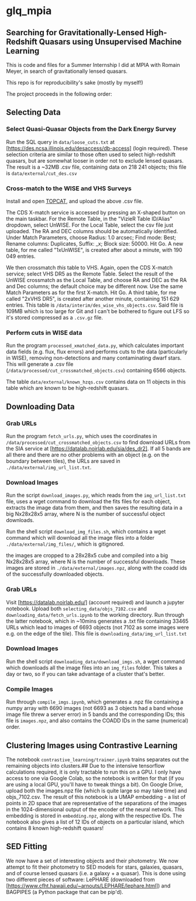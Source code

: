 # glq_mpia
## Searching for Gravitationally-Lensed High-Redshift Quasars using Unsupervised Machine Learning

This is code and files for a Summer Internship I did at MPIA with Romain Meyer, in search of gravitationally lensed quasars.

This repo is for reproducibility's sake (mostly by myself!)

The project proceeds in the following order:

## Selecting Data
### Select Quasi-Quasar Objects from the Dark Energy Survey
Run the SQL query in `data/loose_cuts.txt` at [https://des.ncsa.illinois.edu/desaccess/db-access] (login required).
These selection criteria are similar to those often used to select high-redshift quasars, but are somewhat looser in order not to exclude lensed quasars.
The result is a ~32MB .csv file, containing data on 218 241 objects; this file is `data/external/cut_des.csv`

### Cross-match to the WISE and VHS Surveys
Install and open [TOPCAT](https://www.star.bris.ac.uk/~mbt/topcat/), and upload the above .csv file.

The CDS X-match service is accessed by pressing an X-shaped button on the main taskbar.
For the Remote Table, in the "VizieR Table ID/Alias" dropdown, select UnWISE.
For the Local Table, select the csv file just uploaded.
The RA and DEC columns should be automatically identified.
Under Match Parameters, choose Radius: 1.0 arcsec; Find mode: Best; Rename columns: Duplicates, Suffix: _x; Block size: 50000.
Hit Go.
A new table, for me called "1xUnWISE", is created after about a minute, with 190 049 entries.

We then crossmatch *this* table to VHS.
Again, open the CDS X-match service; select VHS DR5 as the Remote Table.
Select the result of the UnWISE crossmatch as the Local Table, and choose RA and DEC as the RA and Dec columns; the default choice may be different now.
Use the same Match Parameters as for the first X-match.
Hit Go.
A third table, for me called "2xVHS DR5", is created after another minute, containing 151 629 entries.
This table is `/data/interim/des_wise_vhs_objects.csv`.
Said file is 109MB which is too large for Git and I can't be bothered to figure out LFS so it's stored compressed as a `.csv.gz` file.

### Perform cuts in WISE data

Run the program `processed_xmatched_data.py`, which calculates important data fields (e.g. flux, flux errors) and performs cuts to the data (particularly in WISE), removing non-detections and many contaminating dwarf stars. This will generate a .csv file (`/data/processed/cut_crossmatched_objects.csv`) containing 6566 objects.

The table `data/external/known_hzqs.csv` contains data on 11 objects in this table which are known to be high-redshift quasars.

## Downloading Data
### Grab URLs
Run the program `fetch_urls.py`, which uses the coordinates in `/data/processed/cut_crossmatched_objects.csv` to find download URLs from the SIA service at [https://datalab.noirlab.edu/sia/des_dr2].
If all 5 bands are all there and there are no other problems with an object (e.g. on the boundary between tiles), the URLs are saved in `./data/external/img_url_list.txt`.

### Download Images
Run the script `download_images.py`, which reads from the `img_url_list.txt` file, uses a wget command to download the fits files for each object, extracts the image data from them, and then saves the resulting data in a big Nx28x28x5 array, where N is the number of successful object downloads.

Run the shell script `download_img_files.sh`, which contains a wget command which will download all the image files into a folder `./data/external/img_files/`, which is gitignored.

the images are cropped to a 28x28x5 cube and compiled into a big Nx28x28x5 array, where N is the number of successful downloads.
These images are stored in `./data/external/images.npz`, along with the coadd ids of the successfully downloaded objects.

### Grab URLs
Visit [https://datalab.noirlab.edu/] (account required) and launch a jupyter notebook.
Upload both `selecting_data/objs_7102.csv` and `downloading_data/fetch_urls.ipynb` to the working directory.
Run through the latter notebook, which in ~10mins generates a .txt file containing 33465 URLs which lead to images of 6693 objects (not 7102 as some images were e.g. on the edge of the tile).
This file is `downloading_data/img_url_list.txt`

### Download Images
Run the shell script `downloading_data/download_imgs.sh`, a wget command which downloads all the image files into an `img_files` folder.
This takes a day or two, so if you can take advantage of a cluster that's better.

### Compile Images
Run through `compile_imgs.ipynb`, which generates a .npz file containing a numpy array with 6690 images (not 6693 as 3 objects had a band whose image file threw a server error) in 5 bands and the corresponding IDs;
this file is `images.npz`, and also contains the COADD IDs in the same (numerical) order.

## Clustering Images using Contrastive Learning
The notebook `contrastive_learning/trainer.ipynb` trains separates out the remaining objects into clusters.##
Due to the intensive tensorflow calculations required, it is only tractable to run this on a GPU.
I only have access to one via Google Colab, so the notebook is written for that (if you are using a local GPU, you'll have to tweak things a bit).
On Google Drive, upload both the images.npz file (which is quite large so may take time) and objs_7102.csv.
The result of this notebook is a UMAP embedding - a list of points in 2D space that are representative of the separations of the images in the 1024-dimensional output of the encoder of the neural network.
This embedding is stored in `embedding.npz`, along with the respective IDs.
The notebook also gives a list of 12 IDs of objects on a particular island, which contains 8 known high-redshift quasars!

## SED Fitting
We now have a set of interesting objects and their photometry.
We now attempt to fit their photometry to SED models for stars, galaxies, quasars, and of course lensed quasars (i.e. a galaxy + a quasar). 
This is done using two different pieces of software: LePHARE (downloaded from [https://www.cfht.hawaii.edu/~arnouts/LEPHARE/lephare.html]) and BAGPIPES (a Python package that can be pip'd).
